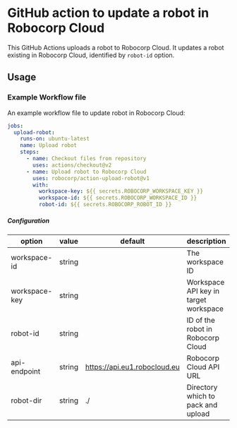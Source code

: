 # GitHub action to update a robot in Robocorp Cloud

This GitHub Actions uploads a robot to Robocorp Cloud. It updates a robot existing in Robocorp Cloud,
identified by `robot-id` option.

## Usage

### Example Workflow file

An example workflow file to update robot in Robocorp Cloud:

```yaml
jobs:
  upload-robot:
    runs-on: ubuntu-latest
    name: Upload robot
    steps:
      - name: Checkout files from repository
        uses: actions/checkout@v2
      - name: Upload robot to Robocorp Cloud
        uses: robocorp/action-upload-robot@v1
        with:
          workspace-key: ${{ secrets.ROBOCORP_WORKSPACE_KEY }}
          workspace-id: ${{ secrets.ROBOCORP_WORKSPACE_ID }}
          robot-id: ${{ secrets.ROBOCORP_ROBOT_ID }}
```

##### Configuration

| option         | value   | default                      | description                                |
| -------------- | ------- | ---------------------------- | ------------------------------------------ |
| workspace-id   | string  |                              | The workspace ID                           |
| workspace-key  | string  |                              | Workspace API key in target workspace      |
| robot-id       | string  |                              | ID of the robot in Robocorp Cloud          |
| api-endpoint   | string  | https://api.eu1.robocloud.eu | Robocorp Cloud API URL                     |
| robot-dir      | string  | ./                           | Directory which to pack and upload         |
